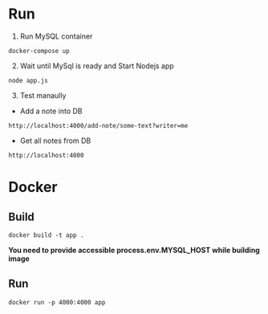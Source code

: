 # Run
1. Run MySQL container
```
docker-compose up
```

2. Wait until MySql is ready and Start Nodejs app
```
node app.js
```

3. Test manaully

- Add a note into DB
```
http://localhost:4000/add-note/some-text?writer=me
```

- Get all notes from DB
```
http://localhost:4000
```


# Docker
## Build
```
docker build -t app .
```
**You need to provide accessible process.env.MYSQL_HOST while building image**

## Run
```
docker run -p 4000:4000 app
```
